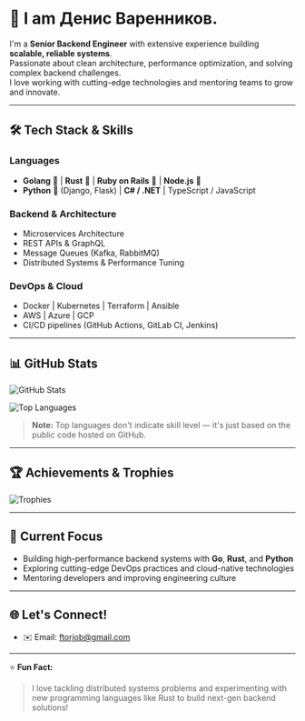 # 👋 I am Денис Варенников.

I'm a **Senior Backend Engineer** with extensive experience building **scalable, reliable systems**.  
Passionate about clean architecture, performance optimization, and solving complex backend challenges.  
I love working with cutting-edge technologies and mentoring teams to grow and innovate.

---

## 🛠️ Tech Stack & Skills
### **Languages**
- **Golang** 🐹 | **Rust** 🦀 | **Ruby on Rails** 💎 | **Node.js** 🌱  
- **Python** 🐍 (Django, Flask) | **C# / .NET** | TypeScript / JavaScript  

### **Backend & Architecture**
- Microservices Architecture  
- REST APIs & GraphQL  
- Message Queues (Kafka, RabbitMQ)  
- Distributed Systems & Performance Tuning  

### **DevOps & Cloud**
- Docker | Kubernetes | Terraform | Ansible  
- AWS | Azure | GCP  
- CI/CD pipelines (GitHub Actions, GitLab CI, Jenkins)

---

## 📊 GitHub Stats
![GitHub Stats](https://github-readme-stats.vercel.app/api?username=hegem27&show_icons=true&theme=tokyonight&hide_border=true&count_private=true)

![Top Languages](https://github-readme-stats.vercel.app/api/top-langs/?username=hegem27&layout=compact&theme=tokyonight&hide_border=true)

> **Note:** Top languages don't indicate skill level — it's just based on the public code hosted on GitHub.

---

## 🏆 Achievements & Trophies
![Trophies](https://github-profile-trophy.vercel.app/?username=hegem27&theme=tokyonight&margin-w=15&row=1&column=6)

---

## 🌟 Current Focus
- Building high-performance backend systems with **Go**, **Rust**, and **Python**  
- Exploring cutting-edge DevOps practices and cloud-native technologies  
- Mentoring developers and improving engineering culture

---

## 🌐 Let's Connect!
- ✉️ Email: ftorjob@gmail.com  

---

⭐ **Fun Fact:**  
> I love tackling distributed systems problems and experimenting with new programming languages like Rust to build next-gen backend solutions!

